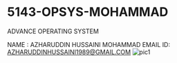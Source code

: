 # 5143-OPSYS-MOHAMMAD

ADVANCE OPERATING SYSTEM

NAME : AZHARUDDIN HUSSAINI MOHAMMAD
EMAIL ID: AZHARUDDINHUSSAINI1989@GMAIL.COM
![pic1](https://cloud.githubusercontent.com/assets/16825688/12516604/e6c8e128-c0f3-11e5-8aa1-df990b0bd16c.png)
